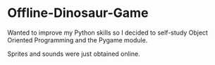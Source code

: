 # Offline-Dinosaur-Game

Wanted to improve my Python skills so I decided to self-study Object Oriented Programming and the Pygame module.

Sprites and sounds were just obtained online.
